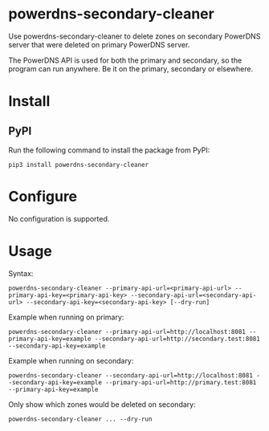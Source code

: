 # powerdns-secondary-cleaner

Use powerdns-secondary-cleaner to delete zones on secondary PowerDNS server that were deleted on primary PowerDNS server.

 The PowerDNS API is used for both the primary and secondary, so the program can run anywhere. Be it on the primary, secondary or elsewhere.

# Install

## PyPI

Run the following command to install the package from PyPI:

    pip3 install powerdns-secondary-cleaner

# Configure

No configuration is supported.

# Usage

Syntax:

    powerdns-secondary-cleaner --primary-api-url=<primary-api-url> --primary-api-key=<primary-api-key> --secondary-api-url=<secondary-api-url> --secondary-api-key=<secondary-api-key> [--dry-run]

Example when running on primary:

    powerdns-secondary-cleaner --primary-api-url=http://localhost:8081 --primary-api-key=example --secondary-api-url=http://secondary.test:8081 --secondary-api-key=example

Example when running on secondary:

    powerdns-secondary-cleaner --secondary-api-url=http://localhost:8081 --secondary-api-key=example --primary-api-url=http://primary.test:8081 --primary-api-key=example

Only show which zones would be deleted on secondary:

    powerdns-secondary-cleaner ... --dry-run
